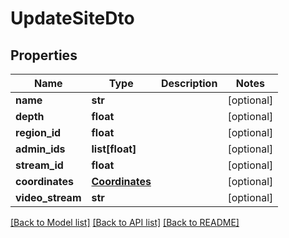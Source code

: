 # UpdateSiteDto

## Properties
Name | Type | Description | Notes
------------ | ------------- | ------------- | -------------
**name** | **str** |  | [optional] 
**depth** | **float** |  | [optional] 
**region_id** | **float** |  | [optional] 
**admin_ids** | **list[float]** |  | [optional] 
**stream_id** | **float** |  | [optional] 
**coordinates** | [**Coordinates**](Coordinates.md) |  | [optional] 
**video_stream** | **str** |  | [optional] 

[[Back to Model list]](../README.md#documentation-for-models) [[Back to API list]](../README.md#documentation-for-api-endpoints) [[Back to README]](../README.md)

